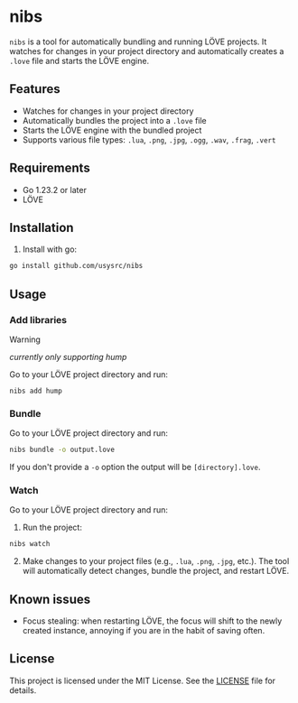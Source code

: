 # nibs

`nibs` is a tool for automatically bundling and running LÖVE projects. It watches for changes in your project directory and automatically creates a `.love` file and starts the LÖVE engine.

## Features

- Watches for changes in your project directory
- Automatically bundles the project into a `.love` file
- Starts the LÖVE engine with the bundled project
- Supports various file types: `.lua`, `.png`, `.jpg`, `.ogg`, `.wav`, `.frag`, `.vert`

## Requirements

- Go 1.23.2 or later
- LÖVE

## Installation

1. Install with go: 
```sh
go install github.com/usysrc/nibs
```

## Usage

### Add libraries
> [!warning]
> *currently only supporting hump*

Go to your LÖVE project directory and run:

```shell
nibs add hump
```

### Bundle
Go to your LÖVE project directory and run:

```sh
nibs bundle -o output.love
```

If you don't provide a `-o` option the output will be `[directory].love`.

### Watch
Go to your LÖVE project directory and run:

1. Run the project:
```sh
nibs watch
```

2. Make changes to your project files (e.g., `.lua`, `.png`, `.jpg`, etc.). The tool will automatically detect changes, bundle the project, and restart LÖVE.


## Known issues
- Focus stealing: when restarting LÖVE, the focus will shift to the newly created instance, annoying if you are in the habit of saving often.

## License

This project is licensed under the MIT License. See the [LICENSE](LICENSE) file for details.